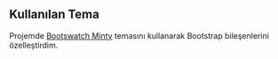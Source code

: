 ## Kullanılan Tema
Projemde [Bootswatch Minty](https://bootswatch.com/minty/) temasını kullanarak Bootstrap bileşenlerini özelleştirdim.
